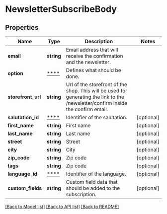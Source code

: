 # NewsletterSubscribeBody

## Properties
Name | Type | Description | Notes
------------ | ------------- | ------------- | -------------
**email** | **string** | Email address that will receive the confirmation and the newsletter. | 
**option** | [****](.md) | Defines what should be done. | 
**storefront_url** | **string** | Url of the storefront of the shop. This will be used for generating the link to the /newsletter/confirm inside the confirm email. | 
**salutation_id** | [****](.md) | Identifier of the salutation. | [optional] 
**first_name** | **string** | First name | [optional] 
**last_name** | **string** | Last name | [optional] 
**street** | **string** | Street | [optional] 
**city** | **string** | City | [optional] 
**zip_code** | **string** | Zip code | [optional] 
**tags** | **string** | Zip code | [optional] 
**language_id** | [****](.md) | Identifier of the language. | [optional] 
**custom_fields** | **string** | Custom field data that should be added to the subscription. | [optional] 

[[Back to Model list]](../../README.md#documentation-for-models) [[Back to API list]](../../README.md#documentation-for-api-endpoints) [[Back to README]](../../README.md)

